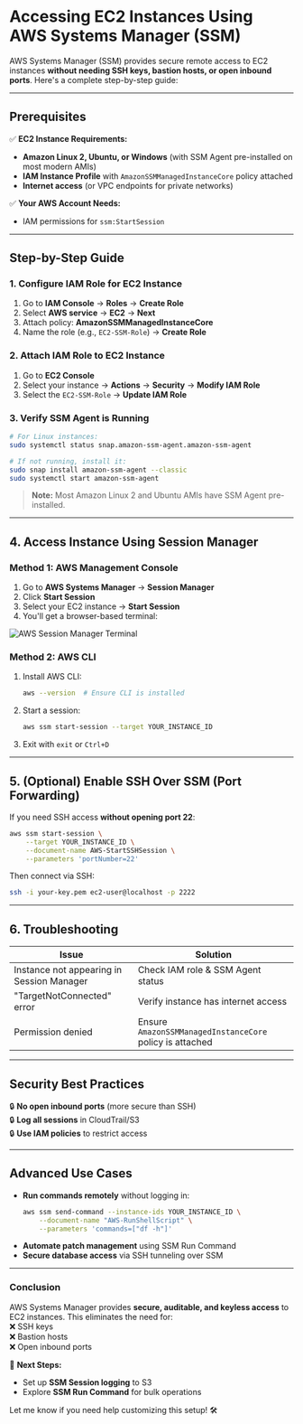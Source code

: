 # **Accessing EC2 Instances Using AWS Systems Manager (SSM)**

AWS Systems Manager (SSM) provides secure remote access to EC2 instances **without needing SSH keys, bastion hosts, or open inbound ports**. Here's a complete step-by-step guide:

---

## **Prerequisites**
✅ **EC2 Instance Requirements:**
- **Amazon Linux 2, Ubuntu, or Windows** (with SSM Agent pre-installed on most modern AMIs)
- **IAM Instance Profile** with `AmazonSSMManagedInstanceCore` policy attached
- **Internet access** (or VPC endpoints for private networks)

✅ **Your AWS Account Needs:**
- IAM permissions for `ssm:StartSession`

---

## **Step-by-Step Guide**

### **1. Configure IAM Role for EC2 Instance**
1. Go to **IAM Console** → **Roles** → **Create Role**
2. Select **AWS service** → **EC2** → **Next**
3. Attach policy: **AmazonSSMManagedInstanceCore**
4. Name the role (e.g., `EC2-SSM-Role`) → **Create Role**

### **2. Attach IAM Role to EC2 Instance**
1. Go to **EC2 Console**
2. Select your instance → **Actions** → **Security** → **Modify IAM Role**
3. Select the `EC2-SSM-Role` → **Update IAM Role**

### **3. Verify SSM Agent is Running**
```bash
# For Linux instances:
sudo systemctl status snap.amazon-ssm-agent.amazon-ssm-agent

# If not running, install it:
sudo snap install amazon-ssm-agent --classic
sudo systemctl start amazon-ssm-agent
```

> **Note:** Most Amazon Linux 2 and Ubuntu AMIs have SSM Agent pre-installed.

---

## **4. Access Instance Using Session Manager**

### **Method 1: AWS Management Console**
1. Go to **AWS Systems Manager** → **Session Manager**
2. Click **Start Session**
3. Select your EC2 instance → **Start Session**
4. You'll get a browser-based terminal:

![AWS Session Manager Terminal](https://d1.awsstatic.com/products/Systems%20Manager/product-page-diagram_Systems-Manager_Session-Manager.4f4bc9d7a5b0b4b4d8f1e3e3f1e3e3f1.png)

### **Method 2: AWS CLI**
1. Install AWS CLI:
   ```bash
   aws --version  # Ensure CLI is installed
   ```
2. Start a session:
   ```bash
   aws ssm start-session --target YOUR_INSTANCE_ID
   ```
3. Exit with `exit` or `Ctrl+D`

---

## **5. (Optional) Enable SSH Over SSM (Port Forwarding)**
If you need SSH access **without opening port 22**:
```bash
aws ssm start-session \
    --target YOUR_INSTANCE_ID \
    --document-name AWS-StartSSHSession \
    --parameters 'portNumber=22'
```
Then connect via SSH:
```bash
ssh -i your-key.pem ec2-user@localhost -p 2222
```

---

## **6. Troubleshooting**
| **Issue** | **Solution** |
|-----------|-------------|
| Instance not appearing in Session Manager | Check IAM role & SSM Agent status |
| "TargetNotConnected" error | Verify instance has internet access |
| Permission denied | Ensure `AmazonSSMManagedInstanceCore` policy is attached |

---

## **Security Best Practices**
🔒 **No open inbound ports** (more secure than SSH)  
🔒 **Log all sessions** in CloudTrail/S3  
🔒 **Use IAM policies** to restrict access  

---

## **Advanced Use Cases**
- **Run commands remotely** without logging in:
  ```bash
  aws ssm send-command --instance-ids YOUR_INSTANCE_ID \
      --document-name "AWS-RunShellScript" \
      --parameters 'commands=["df -h"]'
  ```
- **Automate patch management** using SSM Run Command
- **Secure database access** via SSH tunneling over SSM

---

### **Conclusion**
AWS Systems Manager provides **secure, auditable, and keyless access** to EC2 instances. This eliminates the need for:  
❌ SSH keys  
❌ Bastion hosts  
❌ Open inbound ports  

🚀 **Next Steps:**  
- Set up **SSM Session logging** to S3  
- Explore **SSM Run Command** for bulk operations  

Let me know if you need help customizing this setup! 🛠️